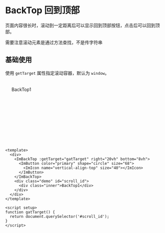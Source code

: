 # BackTop 回到顶部

页面内容很长时，滚动到一定距离后可以显示回到顶部按钮，点击后可以回到顶部。

<ImAlert title="Tips" variant="outlined">需要注意滚动元素是通过方法查找，不是传字符串</ImAlert>

## 基础使用

使用 `getTarget` 属性指定滚动容器，默认为 `window`。

<div>
    <ImBackTop :getTarget="gatTarget" right="20vh" bottom="8vh">
      <ImButton color="primary" shape="circle" size="68">
        <ImIcon name="vertical-align-top" size="40"></ImIcon>
      </ImButton>
    </ImBackTop>
      <div class="demo" id="scroll_id">
        <div class="inner">BackTop1</div>
      </div>
  </div>

```vue
<template>
  <div>
    <ImBackTop :getTarget="gatTarget" right="20vh" bottom="8vh">
      <ImButton color="primary" shape="circle" size="68">
        <ImIcon name="vertical-align-top" size="40"></ImIcon>
      </ImButton>
    </ImBackTop>
    <div class="demo" id="scroll_id">
      <div class="inner">BackTop1</div>
    </div>
  </div>
</template>

<script setup>
function gatTarget() {
  return document.querySelector('#scroll_id');
}
</script>
```

<script setup>
function gatTarget() {
  return document.querySelector('#scroll_id');
}

</script>

<style scoped>
.demo {
  height: 200px;
  flex: 1;
  overflow-y: auto;
  border-radius: 4px;
  background-color: var(--im-primary-color-6);
}

.inner {
  height: 1500px;
  padding: 20px;
}

</style>
